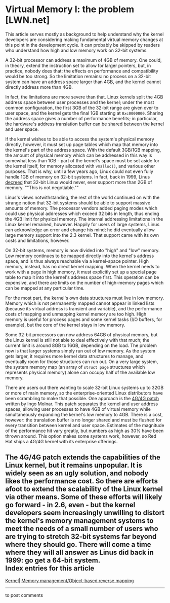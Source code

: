 # Virtual Memory I: the problem [LWN.net]

This article serves mostly as background to help understand why the kernel developers are considering making fundamental virtual memory changes at this point in the development cycle. It can probably be skipped by readers who understand how high and low memory work on 32-bit systems. 

A 32-bit processor can address a maximum of 4GB of memory. One could, in theory, extend the instruction set to allow for larger pointers, but, in practice, nobody does that; the effects on performance and compatibility would be too strong. So the limitation remains: no process on a 32-bit system can have an address space larger than 4GB, and the kernel cannot directly address more than 4GB. 

In fact, the limitations are more severe than that. Linux kernels split the 4GB address space between user processes and the kernel; under the most common configuration, the first 3GB of the 32-bit range are given over to user space, and the kernel gets the final 1GB starting at `0xc0000000`. Sharing the address space gives a number of performance benefits; in particular, the hardware's address translation buffer can be shared between the kernel and user space. 

If the kernel wishes to be able to access the system's physical memory directly, however, it must set up page tables which map that memory into the kernel's part of the address space. With the default 3GB/1GB mapping, the amount of physical memory which can be addressed in this way is somewhat less than 1GB - part of the kernel's space must be set aside for the kernel itself, for memory allocated with `vmalloc()`, and various other purposes. That is why, until a few years ago, Linux could not even fully handle 1GB of memory on 32-bit systems. In fact, back in 1999, Linus [decreed](http://lwn.net/1999/0128/a/lt-never.html) that 32-bit Linux would never, ever support more than 2GB of memory. ""This is not negotiable."" 

Linus's views notwithstanding, the rest of the world continued on with the strange notion that 32-bit systems should be able to support massive amounts of memory. The processor vendors added paging modes which could use physical addresses which exceed 32 bits in length, thus ending the 4GB limit for physical memory. The internal addressing limitations in the Linux kernel remained, however. Happily for users of large systems, Linus can acknowledge an error and change his mind; he did eventually allow large memory support into the 2.3 kernel. That support came with its own costs and limitations, however. 

On 32-bit systems, memory is now divided into "high" and "low" memory. Low memory continues to be mapped directly into the kernel's address space, and is thus always reachable via a kernel-space pointer. High memory, instead, has no direct kernel mapping. When the kernel needs to work with a page in high memory, it must explicitly set up a special page table to map it into the kernel's address space first. This operation can be expensive, and there are limits on the number of high-memory pages which can be mapped at any particular time. 

For the most part, the kernel's own data structures must live in low memory. Memory which is not permanently mapped cannot appear in linked lists (because its virtual address is transient and variable), and the performance costs of mapping and unmapping kernel memory are too high. High memory is useful for process pages and some kernel tasks (I/O buffers, for example), but the core of the kernel stays in low memory. 

Some 32-bit processors can now address 64GB of physical memory, but the Linux kernel is still not able to deal effectively with that much; the current limit is around 8GB to 16GB, depending on the load. The problem now is that larger systems simply run out of low memory. As the system gets larger, it requires more kernel data structures to manage, and eventually room for those structures can run out. On a very large system, the system memory map (an array of `struct page` structures which represents physical memory) alone can occupy half of the available low memory. 

There are users out there wanting to scale 32-bit Linux systems up to 32GB or more of main memory, so the enterprise-oriented Linux distributors have been scrambling to make that possible. One approach is the [4G/4G patch](http://lwn.net/Articles/39925/) written by Ingo Molnar. This patch separates the kernel and user address spaces, allowing user processes to have 4GB of virtual memory while simultaneously expanding the kernel's low memory to 4GB. There is a cost, however: the translation buffer is no longer shared and must be flushed for every transition between kernel and user space. Estimates of the magnitude of the performance hit vary greatly, but numbers as high as 30% have been thrown around. This option makes some systems work, however, so Red Hat ships a 4G/4G kernel with its enterprise offerings. 

The 4G/4G patch extends the capabilities of the Linux kernel, but it remains unpopular. It is widely seen as an ugly solution, and nobody likes the performance cost. So there are efforts afoot to extend the scalability of the Linux kernel via other means. Some of these efforts will likely go forward - in 2.6, even - but the kernel developers seem increasingly unwilling to distort the kernel's memory management systems to meet the needs of a small number of users who are trying to stretch 32-bit systems far beyond where they should go. There will come a time where they will all answer as Linus did back in 1999: go get a 64-bit system.  
Index entries for this article  
---  
[Kernel](/Kernel/Index)| [Memory management/Object-based reverse mapping](/Kernel/Index#Memory_management-Object-based_reverse_mapping)  
  


* * *

to post comments 
